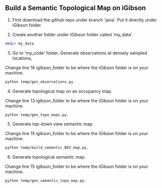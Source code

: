 ## Build a Semantic Topological Map on iGibson

1. First download the github repo under branch 'jana'. Put it directly under iGibson folder.

2. Create another folder under iGibson folder called 'my_data'.
```bash
mkdir my_data
```

3. Go to 'my_code' folder.
Generate observations at densely sampled locations,

Change line 16 igibson_folder to be where the iGibson folder is on your machine.
```bash
python temp/gen_observations.py
```
4. Generate topological map on an occupancy map.
 
Change line 13 igibson_folder to be where the iGibson folder is on your machine.
```bash
python temp/gen_topo_maps.py.
```
5. Generate top-down view semantic map.

Change line 15 igibson_folder to be where the iGibson folder is on your machine.
```bash
python temp/build_semantic_BEV_map.py.
```
6. Generate topological semantic map.

Change line 15 igibson_folder to be where the iGibson folder is on your machine.
```bash
python temp/gen_semantic_topo_map.py.
```

